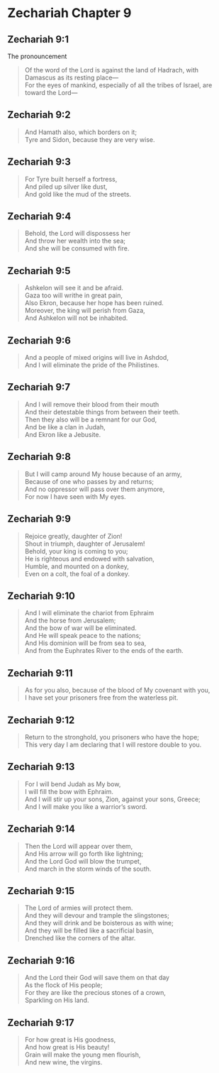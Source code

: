 # Zechariah Chapter 9

## Zechariah 9:1

The pronouncement

> Of the word of the Lord is against the land of Hadrach, with Damascus as its resting place—  
> For the eyes of mankind, especially of all the tribes of Israel, are toward the Lord—

## Zechariah 9:2

> And Hamath also, which borders on it;  
> Tyre and Sidon, because they are very wise.

## Zechariah 9:3

> For Tyre built herself a fortress,  
> And piled up silver like dust,  
> And gold like the mud of the streets.

## Zechariah 9:4

> Behold, the Lord will dispossess her  
> And throw her wealth into the sea;  
> And she will be consumed with fire.

## Zechariah 9:5

> Ashkelon will see it and be afraid.  
> Gaza too will writhe in great pain,  
> Also Ekron, because her hope has been ruined.  
> Moreover, the king will perish from Gaza,  
> And Ashkelon will not be inhabited.

## Zechariah 9:6

> And a people of mixed origins will live in Ashdod,  
> And I will eliminate the pride of the Philistines.

## Zechariah 9:7

> And I will remove their blood from their mouth  
> And their detestable things from between their teeth.  
> Then they also will be a remnant for our God,  
> And be like a clan in Judah,  
> And Ekron like a Jebusite.

## Zechariah 9:8

> But I will camp around My house because of an army,  
> Because of one who passes by and returns;  
> And no oppressor will pass over them anymore,  
> For now I have seen with My eyes.

## Zechariah 9:9

> Rejoice greatly, daughter of Zion!  
> Shout in triumph, daughter of Jerusalem!  
> Behold, your king is coming to you;  
> He is righteous and endowed with salvation,  
> Humble, and mounted on a donkey,  
> Even on a colt, the foal of a donkey.

## Zechariah 9:10

> And I will eliminate the chariot from Ephraim  
> And the horse from Jerusalem;  
> And the bow of war will be eliminated.  
> And He will speak peace to the nations;  
> And His dominion will be from sea to sea,  
> And from the Euphrates River to the ends of the earth.

## Zechariah 9:11

> As for you also, because of the blood of My covenant with you,  
> I have set your prisoners free from the waterless pit.

## Zechariah 9:12

> Return to the stronghold, you prisoners who have the hope;  
> This very day I am declaring that I will restore double to you.

## Zechariah 9:13

> For I will bend Judah as My bow,  
> I will fill the bow with Ephraim.  
> And I will stir up your sons, Zion, against your sons, Greece;  
> And I will make you like a warrior’s sword.

## Zechariah 9:14

> Then the Lord will appear over them,  
> And His arrow will go forth like lightning;  
> And the Lord God will blow the trumpet,  
> And march in the storm winds of the south.

## Zechariah 9:15

> The Lord of armies will protect them.  
> And they will devour and trample the slingstones;  
> And they will drink and be boisterous as with wine;  
> And they will be filled like a sacrificial basin,  
> Drenched like the corners of the altar.

## Zechariah 9:16

> And the Lord their God will save them on that day  
> As the flock of His people;  
> For they are like the precious stones of a crown,  
> Sparkling on His land.

## Zechariah 9:17

> For how great is His goodness,  
> And how great is His beauty!  
> Grain will make the young men flourish,  
> And new wine, the virgins.
